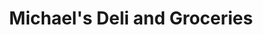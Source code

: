 ---
title: "Michael's Deli and Groceries"
url: /hopewell/michaels-deli-and-groceries/
shop: Feinkost
---